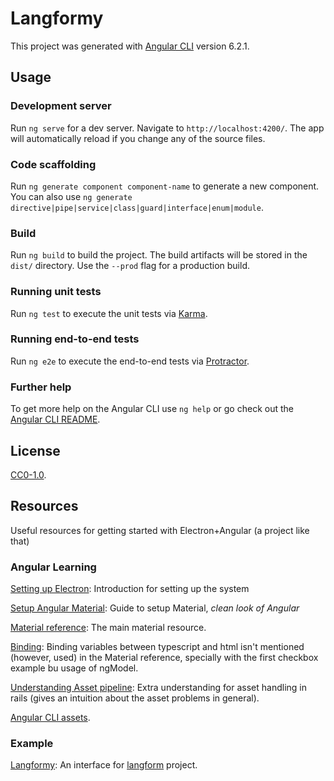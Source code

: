 # Langformy

This project was generated with [Angular CLI](https://github.com/angular/angular-cli) version 6.2.1.

## Usage

### Development server

Run `ng serve` for a dev server. Navigate to `http://localhost:4200/`. The app will automatically reload if you change any of the source files.

### Code scaffolding

Run `ng generate component component-name` to generate a new component. You can also use `ng generate directive|pipe|service|class|guard|interface|enum|module`.

### Build

Run `ng build` to build the project. The build artifacts will be stored in the `dist/` directory. Use the `--prod` flag for a production build.

### Running unit tests

Run `ng test` to execute the unit tests via [Karma](https://karma-runner.github.io).

### Running end-to-end tests

Run `ng e2e` to execute the end-to-end tests via [Protractor](http://www.protractortest.org/).

### Further help

To get more help on the Angular CLI use `ng help` or go check out the [Angular CLI README](https://github.com/angular/angular-cli/blob/master/README.md).

## License
[CC0-1.0](./LICENSE).


## Resources
Useful resources for getting started with Electron+Angular (a project like that)

### Angular Learning
[Setting up Electron](https://angularfirebase.com/lessons/desktop-apps-with-electron-and-angular/): Introduction for setting up the system  

[Setup Angular Material](https://material.angular.io/guide/getting-started): Guide to setup Material, *clean look of Angular*   

[Material reference](https://material.angular.io/components/button/overview): The main material resource.  

[Binding](https://stackoverflow.com/questions/43298011/angular-4-cant-bind-to-ngmodel-since-it-isnt-a-known-property-of-input): Binding variables between typescript and html isn't mentioned (however, used) in the Material reference, specially with the first checkbox example bu usage of ngModel.   

[Understanding Asset pipeline](https://learn.co/lessons/what-is-the-asset-pipeline): Extra understanding for asset handling in rails (gives an intuition about the asset problems in general).  

[Angular CLI assets](https://kimsereyblog.blogspot.com/2017/09/manage-assets-and-static-files-with.html).  

### Example
[Langformy](https://github.com/Walid-Shouman/langformy): An interface for [langform](https://github.com/Walid-Shouman/Langform) project.  
